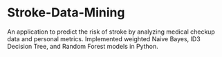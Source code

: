 # Stroke-Data-Mining
An application to predict the risk of stroke by analyzing medical checkup data and personal metrics. Implemented weighted Naive Bayes, ID3 Decision Tree, and Random Forest models in Python.

